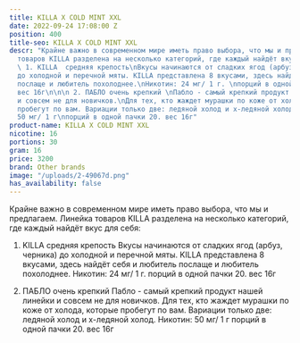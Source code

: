 ```yaml
---
title: KILLA X COLD MINT XXL
date: 2022-09-24 17:08:00 Z
position: 400
title-seo: KILLA X COLD MINT XXL
descr: "Крайне важно в современном мире иметь право выбора, что мы и предлагаем.\nЛинейка
  товаров KILLA разделена на несколько категорий, где каждый найдёт вкус для себя:\n\n
  \ 1. KILLA  средняя крепость\nВкусы начинаются от сладких ягод (арбуз, черника)
  до холодной и перечной мяты. KILLA представлена 8 вкусами, здесь найдёт себя и любитель
  послаще и любитель похолоднее.\nНикотин: 24 мг/ 1 г. \nпорций в одной пачки 20.
  вес 16г\n\n\n 2. ПАБЛО очень крепкий \nПабло - самый крепкий продукт нашей линейки
  и совсем не для новичков.\nДля тех, кто жаждет мурашки по коже от холода, которые
  пробегут по вам. Вариации только две: ледяной холод и х-ледяной холод.\nНикотин:
  50 мг/ 1 г\nпорций в одной пачки 20. вес 16г"
product-name: KILLA X COLD MINT XXL
nicotine: 16
portions: 30
gram: 16
price: 3200
brand: Other brands
image: "/uploads/2-49067d.png"
has_availability: false
---
```


Крайне важно в современном мире иметь право выбора, что мы и предлагаем.
Линейка товаров KILLA разделена на несколько категорий, где каждый найдёт вкус для себя:

  1. KILLA  средняя крепость
Вкусы начинаются от сладких ягод (арбуз, черника) до холодной и перечной мяты. KILLA представлена 8 вкусами, здесь найдёт себя и любитель послаще и любитель похолоднее.
Никотин: 24 мг/ 1 г. 
порций в одной пачки 20. вес 16г


 2. ПАБЛО очень крепкий 
Пабло - самый крепкий продукт нашей линейки и совсем не для новичков.
Для тех, кто жаждет мурашки по коже от холода, которые пробегут по вам. Вариации только две: ледяной холод и х-ледяной холод.
Никотин: 50 мг/ 1 г
порций в одной пачки 20. вес 16г